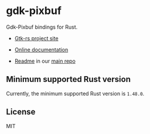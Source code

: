# gdk-pixbuf

Gdk-Pixbuf bindings for Rust.

- [Gtk-rs project site](https://gtk-rs.org/)

- [Online documentation](https://gtk-rs.org/docs-src/)

- [Readme](https://github.com/gtk-rs/gtk/blob/master/README.md) in our
  [main repo](https://github.com/gtk-rs/gtk)

## Minimum supported Rust version

Currently, the minimum supported Rust version is `1.48.0`.

## License

MIT
